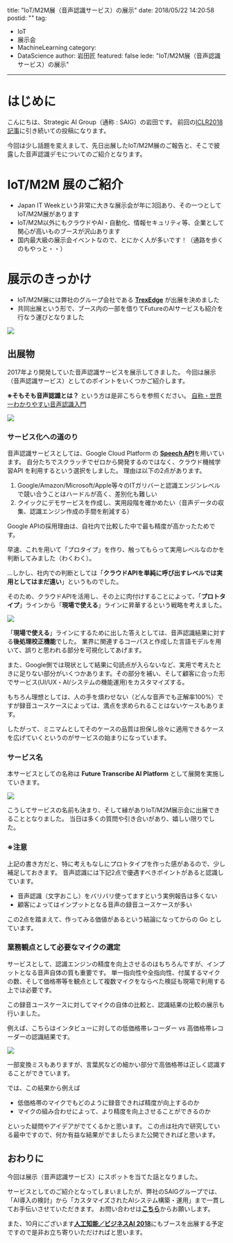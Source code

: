 title: "IoT/M2M展（音声認識サービス）の展示"
date: 2018/05/22 14:20:58
postid: ""
tag:
  - IoT
  - 展示会
  - MachineLearning
category:
  - DataScience
author: 岩田匠
featured: false
lede: "IoT/M2M展（音声認識サービス）の展示"
---
# はじめに
こんにちは、Strategic AI Group（通称 : SAIG）の岩田です。
前回の[ICLR2018記事](https://future-architect.github.io/articles/20180413/)に引き続いての投稿になります。

今回は少し話題を変えまして、先日出展したIoT/M2M展のご報告と、そこで披露した音声認識デモについてのご紹介となります。

# IoT/M2M 展のご紹介
- Japan IT Weekという非常に大きな展示会が年に3回あり、その一つとしてIoT/M2M展があります
- IoT/M2M以外にもクラウドやAI・自動化、情報セキュリティ等、企業として関心が高いものブースが沢山あります
- 国内最大級の展示会イベントなので、とにかく人が多いです！（通路を歩くのもやっと・・）

# 展示のきっかけ
- IoT/M2M展には弊社のグループ会社である [**TrexEdge**](https://www.trexedge.co.jp/) が出展を決めました
- 共同出展という形で、ブース内の一部を借りてFutureのAIサービスも紹介を行なう運びとなりました

<img src="/images/20180523/photo_20180523_01.jpg" class="img-middle-size">


## 出展物
2017年より開発していた音声認識サービスを展示してきました。
今回は展示（音声認識サービス）としてのポイントをいくつかご紹介します。

**※そもそも音声認識とは？** という方は是非こちらを参照ください。
[自称・世界一わかりやすい音声認識入門](https://www.slideshare.net/c5tom/ss-56184353)


<img src="/images/20180523/photo_20180523_02.jpeg" class="img-middle-size">


### サービス化への道のり

音声認識サービスとしては、Google Cloud Platform の [**Speech API**](https://cloud.google.com/speech/?hl=ja)を用いています。
自分たちでスクラッチでゼロから開発するのではなく、クラウド機械学習API を利用するという選択をしました。
理由は以下の2点があります。

1. Google/Amazon/Microsoft/Apple等々のITガリバーと認識エンジンレベルで競い合うことはハードルが高く、差別化も難しい
2. クイックにデモサービスを作成し、実用段階を確かめたい（音声データの収集、認識エンジン作成の手間を削減する）

Google APIの採用理由は、自社内で比較した中で最も精度が高かったためです。

早速、これを用いて「プロタイプ」を作り、触ってもらって実用レベルなのかを判断してみました（わくわく）。

...しかし、社内での判断としては「**クラウドAPIを単純に呼び出すレベルでは実用としてはまだ遠い**」というものでした。

そのため、クラウドAPIを活用し、その上に肉付けすることによって、「**プロトタイプ**」ラインから「**現場で使える**」ラインに昇華するという戦略を考えました。

<img src="/images/20180523/photo_20180523_03.png">


「**現場で使える**」ラインにするために出した答えとしては、音声認識結果に対する**後処理校正機能**でした。
業界に関連するコーパスと作成した言語モデルを用いて、誤りと思われる部分を可視化してあげます。

また、Google側では現状として結果に句読点が入らないなど、実用で考えたときに足りない部分がいくつかあります。その部分を補い、そして顧客に合った形でサービス(UI/UX・AI/システムの機能運用)をカスタマイズする。

もちろん理想としては、人の手を煩わせない（どんな音声でも正解率100%）ですが録音ユースケースによっては、満点を求められることはないケースもあります。

したがって、ミニマムとしてそのケースの品質は担保し徐々に適用できるケースを広げていくというのがサービスの始まりになっています。

### サービス名

本サービスとしての名称は **Future Transcribe AI Platform** として展開を実施していきます。

<img src="/images/20180523/photo_20180523_04.png" class="img-middle-size">

こうしてサービスの名前も決まり、そして縁がありIoT/M2M展示会に出展できることとなりました。
当日は多くの質問や引き合いがあり、嬉しい限りでした。


### **※注意**
上記の書き方だと、特に考えもなしにプロトタイプを作った感があるので、少し補足しておきます。
音声認識には下記2点で優遇すべきポイントがあると認識しています。

- 音声認識（文字おこし）をバリバリ使ってますという実例報告は多くない
- 顧客によってはインプットとなる音声の録音ユースケースが多い

この2点を踏まえて、作ってみる価値があるという結論になってからの Go としています。

### 業務観点として必要なマイクの選定
サービスとして、認識エンジンの精度を向上させるのはもちろんですが、インプットとなる音声自体の質も重要です。
単一指向性や全指向性、付属するマイクの数、そして価格帯等を観点として複数マイクをならべた検証も現場で利用する上では必要です。

この録音ユースケースに対してマイクの自体の比較と、認識結果の比較の展示も行いました。

例えば、こちらはインタビューに対しての低価格帯レコーダー vs 高価格帯レコーダーの認識結果です。

<img src="/images/20180523/photo_20180523_05.png">

一部変換ミスもありますが、言葉尻などの細かい部分で高価格帯は正しく認識することができています。

では、この結果から例えば

- 低価格帯のマイクでもどのように録音できれば精度が向上するのか
- マイクの組み合わせによって、より精度を向上させることができるのか

といった疑問やアイデアがでてくるかと思います。
この点は社内で研究している最中ですので、何か有益な結果がでましたらまた公開できればと思います。

## おわりに
今回は展示（音声認識サービス）にスポットを当てた話となりました。

サービスとしてのご紹介となってしまいましたが、弊社のSAIGグループでは、「AI導入の検討」から「カスタマイズされたAIシステム構築・運用」まで一貫してお手伝いさせていただきます。
お問い合わせは[**こちら**](https://www.future.co.jp/contact_us/)からお願いします。

また、10月にございます[**人工知能／ビジネスAI 2018**](http://expo.nikkeibp.co.jp/xtech/ex/ai/index.html)にもブースを出展する予定ですので是非お立ち寄りいただければと思います。
